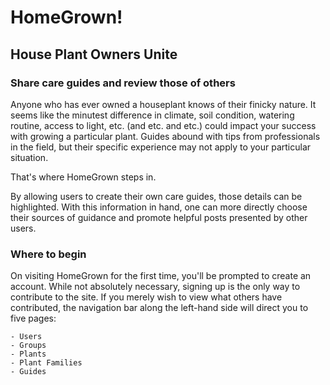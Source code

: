 # HomeGrown!
## House Plant Owners Unite

### Share care guides and review those of others

Anyone who has ever owned a houseplant knows of their finicky nature.  It seems like the minutest difference in climate, soil condition, watering routine, access to light, etc. (and etc. and etc.) could impact your success with growing a particular plant.
Guides abound with tips from professionals in the field, but their specific experience may not apply to your particular situation.

That's where HomeGrown steps in.

By allowing users to create their own care guides, those details can be highlighted.  With this information in hand, one can more directly choose their sources of guidance and promote helpful posts presented by other users.

### Where to begin

On visiting HomeGrown for the first time, you'll be prompted to create an account.  While not absolutely necessary, signing up is the only way to contribute to the site.  If you merely wish to view what others have contributed, the navigation bar along the left-hand side will direct you to five pages:

    - Users
    - Groups
    - Plants
    - Plant Families
    - Guides

